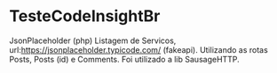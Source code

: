 # TesteCodeInsightBr
JsonPlaceholder (php) 
Listagem de Servicos, url:https://jsonplaceholder.typicode.com/ (fakeapi). Utilizando as rotas Posts, Posts (id) e Comments. Foi utilizado a lib SausageHTTP.
